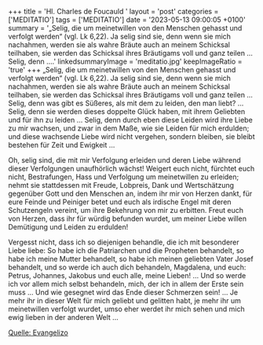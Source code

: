 +++
title = 'Hl. Charles de Foucauld  '
layout = 'post'
categories = ['MEDITATIO']
tags = ['MEDITATIO']
date = '2023-05-13 09:00:05 +0100'
summary = '„Selig, die um meinetwillen von den Menschen gehasst und verfolgt werden“ (vgl. Lk 6,22). Ja selig sind sie, denn wenn sie mich nachahmen, werden sie als wahre Bräute auch an meinem Schicksal teilhaben, sie werden das Schicksal ihres Bräutigams voll und ganz teilen … Selig, denn ....'
linkedsummaryImage = 'meditatio.jpg'
keepImageRatio = 'true'
+++
„Selig, die um meinetwillen von den Menschen gehasst und verfolgt werden“ (vgl. Lk 6,22). Ja selig sind sie, denn wenn sie mich nachahmen, werden sie als wahre Bräute auch an meinem Schicksal teilhaben, sie werden das Schicksal ihres Bräutigams voll und ganz teilen … Selig, denn was gibt es Süßeres, als mit dem zu leiden, den man liebt? … Selig, denn sie werden dieses doppelte Glück haben, mit ihrem Geliebten und für ihn zu leiden … Selig, denn durch eben diese Leiden wird ihre Liebe zu mir wachsen, und zwar in dem Maße, wie sie Leiden für mich erdulden; und diese wachsende Liebe wird nicht vergehen, sondern bleiben, sie bleibt bestehen für Zeit und Ewigkeit …

Oh, selig sind, die mit mir Verfolgung erleiden und deren Liebe während dieser Verfolgungen unaufhörlich wächst! Weigert euch nicht, fürchtet euch nicht, Bestrafungen, Hass und Verfolgung um meinetwillen zu erleiden; nehmt sie stattdessen mit Freude, Lobpreis, Dank und Wertschätzung gegenüber Gott und den Menschen an, indem ihr mir von Herzen dankt, für eure Feinde und Peiniger betet und euch als irdische Engel mit deren Schutzengeln vereint, um ihre Bekehrung von mir zu erbitten.<!--more--> Freut euch von Herzen, dass ihr für würdig befunden wurdet, um meiner Liebe willen Demütigung und Leiden zu erdulden!

Vergesst nicht, dass ich so diejenigen behandle, die ich mit besonderer Liebe liebe: So habe ich die Patriarchen und die Propheten behandelt, so habe ich meine Mutter behandelt, so habe ich meinen geliebten Vater Josef behandelt, und so werde ich auch dich behandeln, Magdalena, und euch: Petrus, Johannes, Jakobus und euch alle, meine Lieben! … Und so werde ich vor allem mich selbst behandeln, mich, der ich in allem der Erste sein muss … Und wie gesegnet wird das Ende dieser Schmerzen sein! … Je mehr ihr in dieser Welt für mich geliebt und gelitten habt, je mehr ihr um meinetwillen verfolgt wurdet, umso eher werdet ihr mich sehen und mich ewig lieben in der anderen Welt …




[Quelle: Evangelizo](https://evangeliumtagfuertag.org/DE/gospel)
